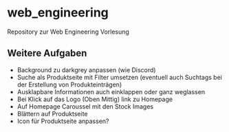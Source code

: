 # web_engineering
Repository zur Web Engineering Vorlesung

## Weitere Aufgaben
* Background zu darkgrey anpassen (wie Discord)
* Suche als Produktseite mit Filter umsetzen (eventuell auch Suchtags bei der Erstellung von Produkteinträgen)
* Ausklapbare Informationen auch einklappen oder ganz  weglassen
* Bei Klick auf das Logo (Oben Mittig) link zu Homepage
* Auf Homepage Caroussel mit den Stock Images
* Blättern auf Produktseite
* Icon für Produktseite anpassen?